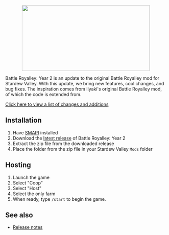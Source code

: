 <p align="center">
  <img width="400" height="206" src="https://tyler.solutions/projects/battleroyalley/img/title.png">
</p>

Battle Royalley: Year 2 is an update to the original Battle Royalley mod for Stardew Valley. With this update, we bring new features, cool changes, and bug fixes. The inspiration comes from Ilyaki's original Battle Royalley mod, of which the code is extended from.

[Click here to view a list of changes and additions](https://tyler.solutions/projects/battleroyalley/)

## Installation

1. Have [SMAPI](https://smapi.io/) installed
2. Download the [latest release](https://github.com/tylergibbs2/BattleRoyalley-Year2/releases/latest) of Battle Royalley: Year 2
3. Extract the zip file from the downloaded release
4. Place the folder from the zip file in your Stardew Valley `Mods` folder

## Hosting

1. Launch the game
2. Select "Coop"
3. Select "Host"
4. Select the only farm
5. When ready, type `/start` to begin the game.

## See also

* [Release notes](release-notes.md)
